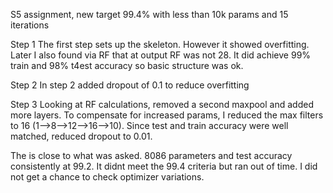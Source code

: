S5 assignment, new target 99.4% with less than 10k params and 15 iterations

Step 1
The first step sets up the skeleton. However it showed overfitting. Later I also found via RF that at output RF was not 28. It did achieve 99% train and 98% t4est accuracy so basic structure was ok.

Step 2
In step 2 added dropout of 0.1 to reduce overfitting


Step 3
Looking at RF calculations, removed a second maxpool and added more layers. To compensate for increased params, I reduced the max filters to 16 (1-->8-->12-->16-->10). Since test and train accuracy were well matched, reduced dropout to 0.01. 

The is close to what was asked. 8086 parameters and test accuracy consistently at 99.2. It didnt meet the 99.4 criteria but ran out of time. I did not get a chance to check optimizer variations.
